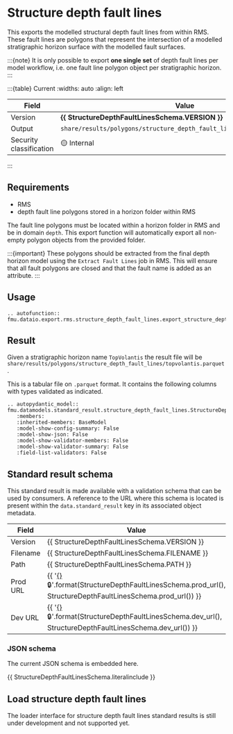 # Structure depth fault lines

This exports the modelled structural depth fault lines from within RMS. These
fault lines are polygons that represent the intersection of a modelled
stratigraphic horizon surface with the modelled fault surfaces.

:::{note}
It is only possible to export **one single set** of depth fault lines per
model workflow, i.e. one fault line polygon object per stratigraphic horizon.
:::

:::{table} Current
:widths: auto
:align: left

| Field | Value |
| --- | --- |
| Version | **{{ StructureDepthFaultLinesSchema.VERSION }}** |
| Output | `share/results/polygons/structure_depth_fault_lines/surfacename.parquet` |
| Security classification | 🟡 Internal |
:::

## Requirements

- RMS
- depth fault line polygons stored in a horizon folder within RMS

The fault line polygons must be located within a horizon folder in RMS and be
in domain `depth`. This export function will automatically export all
non-empty polygon objects from the provided folder.

:::{important}
These polygons should be extracted from the final depth horizon model using
the `Extract Fault Lines` job in RMS. This will ensure that all fault polygons
are closed and that the fault name is added as an attribute.
:::

## Usage

```{eval-rst}
.. autofunction:: fmu.dataio.export.rms.structure_depth_fault_lines.export_structure_depth_fault_lines
```

## Result

Given a stratigraphic horizon name `TopVolantis` the result file will be
`share/results/polygons/structure_depth_fault_lines/topvolantis.parquet`.

This is a tabular file on `.parquet` format. It contains the following columns
with types validated as indicated.

```{eval-rst}
.. autopydantic_model:: fmu.datamodels.standard_result.structure_depth_fault_lines.StructureDepthFaultLinesResultRow
   :members:
   :inherited-members: BaseModel
   :model-show-config-summary: False
   :model-show-json: False
   :model-show-validator-members: False
   :model-show-validator-summary: False
   :field-list-validators: False
```

## Standard result schema

This standard result is made available with a validation schema that can be
used by consumers. A reference to the URL where this schema is located is
present within the `data.standard_result` key in its associated object
metadata.

| Field | Value |
| --- | --- |
| Version | {{ StructureDepthFaultLinesSchema.VERSION }} |
| Filename | {{ StructureDepthFaultLinesSchema.FILENAME }} |
| Path | {{ StructureDepthFaultLinesSchema.PATH }} |
| Prod URL | {{ '[{}]({}) 🔒'.format(StructureDepthFaultLinesSchema.prod_url(), StructureDepthFaultLinesSchema.prod_url()) }}
| Dev URL | {{ '[{}]({}) 🔒'.format(StructureDepthFaultLinesSchema.dev_url(), StructureDepthFaultLinesSchema.dev_url()) }}

### JSON schema

The current JSON schema is embedded here.

{{ StructureDepthFaultLinesSchema.literalinclude }}

## Load structure depth fault lines

The loader interface for structure depth fault lines standard results is still
under development and not supported yet.
